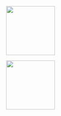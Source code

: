<p align="center">
  <img src="https://github-readme-stats.vercel.app/api/top-langs/?username=rezadevx&layout=compact&theme=tokyonight&hide_border=true&langs_count=6" height="130"/>
</p>

<p align="center">
  <img src="https://github-readme-stats.vercel.app/api?username=rezadevx&show_icons=true&theme=tokyonight&hide_title=true&hide_border=true&include_all_commits=true&count_private=true&hide=stars,prs,issues" height="130"/>
</p>